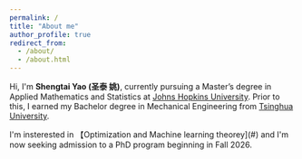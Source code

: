 ```yaml
---
permalink: /
title: "About me"
author_profile: true
redirect_from: 
  - /about/
  - /about.html
---
```


Hi, I'm **Shengtai Yao (圣泰 姚)**, currently pursuing a Master’s degree in Applied Mathematics and Statistics at [Johns Hopkins University](https://www.jhu.edu/). Prior to this, I earned my Bachelor degree in Mechanical Engineering from [Tsinghua University](https://www.tsinghua.edu.cn/en/). 

I'm insterested in 【Optimization and Machine learning theorey](#) and I'm now seeking admission to a PhD program beginning in Fall 2026.

